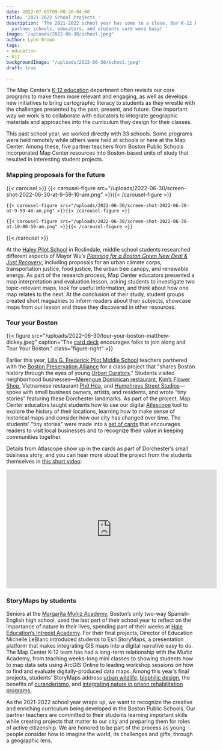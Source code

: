 ```yaml
---
date: 2022-07-05T09:00:20-04:00
title: '2021-2022 School Projects '
description: 'The 2021-2022 school year has come to a close. Our K-12 Education Team,
  partner schools, educators, and students sure were busy! '
image: "/uploads/2022-06-30/school.jpeg"
author: Lynn Brown
tags:
- education
- k12
backgroundImage: "/uploads/2022-06-30/school.jpeg"
draft: true

---
```

The Map Center’s [K-12 education](https://www.leventhalmap.org/education/k12/) department often revisits our core programs to make them more relevant and engaging, as well as develops new initiatives to bring cartographic literacy to students as they wrestle with the challenges presented by the past, present, and future. One important way we work is to collaborate with educators to integrate geographic materials and approaches into the curriculum they design for their classes.

This past school year, we worked directly with 33 schools. Some programs were held remotely while others were held at schools or here at the Map Center. Among these, five partner teachers from Boston Public Schools incorporated Map Center resources into Boston-based units of study that resulted in interesting student projects. 

### Mapping proposals for the future 

{{< carousel >}} {{< carousel-figure src="/uploads/2022-06-30/screen-shot-2022-06-30-at-9-59-10-am.png" >}}{{< /carousel-figure >}}

    {{< carousel-figure src="/uploads/2022-06-30/screen-shot-2022-06-30-at-9-59-48-am.png" >}}{{< /carousel-figure >}}
    
    {{< carousel-figure src="/uploads/2022-06-30/screen-shot-2022-06-30-at-10-00-59-am.png" >}}{{< /carousel-figure >}}

{{< /carousel >}}

At the [Haley Pilot School](https://www.haleypilotschool.org/) in Roslindale, middle school students researched different aspects of Mayor Wu’s [_Planning for a Boston Green New Deal & Just Recovery_](https://www.michelleforboston.com/plans/gnd), including proposals for an urban climate corps, transportation justice, food justice, the urban tree canopy, and renewable energy. As part of the research process, Map Center educators presented a map interpretation and evaluation lesson, asking students to investigate two topic-relevant maps, look for useful information, and think about how one map relates to the next.  At the conclusion of their study, student groups created short magazines to inform readers about their subjects, showcase maps from our lesson and those they discovered in other resources.

### Tour your Boston

{{< figure src="/uploads/2022-06-30/tour-your-boston-matthew-dickey.jpeg" caption="The [card deck](https://secure.bostonpreservation.org/np/clients/bostonpreservation/product.jsp?product=7&) encourages folks to join along and Tour Your Boston." class="figure-right" >}}

Earlier this year, [Lilla G. Frederick Pilot Middle School](https://www.bostonpublicschools.org/frederick) teachers partnered with the [Boston Preservation Alliance](https://www.bostonpreservation.org/) for a class project that "shares Boston history through the eyes of young [Urban Curators](https://secure.bostonpreservation.org/np/clients/bostonpreservation/product.jsp?product=7&)." Students visited neighborhood businesses—[Merengue Dominican restaurant](http://merenguerestaurant.com/), [Kim’s Flower Shop](https://kimflowershop.com/), Vietnamese restaurant [Phở Hòa](https://www.phohoarestaurant.com/), and [Humphreys Street Studios](https://www.humphreysstreetstudio.com/)—spoke with small business owners, artists, and residents, and wrote “tiny stories” featuring these Dorchester landmarks. As part of the project, Map Center educators taught students how to use our digital [Atlascope](https://atlascope.leventhalmap.org/) tool to explore the history of their locations, learning how to make sense of historical maps and consider how our city has changed over time. The students' "tiny stories" were made into a [set of cards](https://secure.bostonpreservation.org/np/clients/bostonpreservation/product.jsp?product=7&) that encourages readers to visit local businesses and to recognize their value in keeping communities together. 

Details from Atlascope show up in the cards as part of Dorchester’s small business story, and you can hear more about the project from the students themselves in [this short video](https://youtu.be/Ak0nDQpNOe0): 

<iframe width="560" height="315" src="https://www.youtube.com/embed/Ak0nDQpNOe0" title="YouTube video player" frameborder="0" allow="accelerometer; autoplay; clipboard-write; encrypted-media; gyroscope; picture-in-picture" allowfullscreen></iframe>

### StoryMaps by students

Seniors at the [Margarita Muñiz Academy](https://munizacademy.org/), Boston’s only two-way Spanish-English high school, used the last part of their school year to reflect on the importance of nature in their lives, spending part of their weeks at [Hale Education’s Intrepid Academy](https://hale1918.org/climb-the-mountain/intrepid/). For their final projects, Director of Education Michelle LeBlanc introduced students to Esri StoryMaps, a presentation platform that makes integrating GIS maps into a digital narrative easy to do. The Map Center K-12 team has had a long-term relationship with the Muñiz Academy, from teaching weeks-long mini classes to showing students how to map data sets using ArcGIS Online to leading workshop sessions on how to find and evaluate digitally-produced data maps. Among this year’s final projects, students’ StoryMaps address [u](https://storymaps.arcgis.com/stories/8ae11cd46d4c4f46800535b8b8954063)[rban wildlife,](https://storymaps.arcgis.com/stories/8ae11cd46d4c4f46800535b8b8954063) [biophilic design](https://storymaps.arcgis.com/stories/401a49f186314773940b535f93af3fa3), the benefits of [curanderismo,](https://storymaps.arcgis.com/stories/ef285da78b4c46669aa4a1ac6eb0087c) and [integrating nature in prison rehabilitation programs.](https://storymaps.arcgis.com/stories/d07f711435f547f4a797fa0f863c896a)

As the 2021-2022 school year wraps up, we want to recognize the creative and enriching curriculum being developed in the Boston Public Schools. Our partner teachers are committed to their students learning important skills while creating projects that matter to our city and preparing them for roles of active citizenship. We are honored to be part of the process as young people consider how to imagine the world, its challenges and gifts, through a geographic lens.